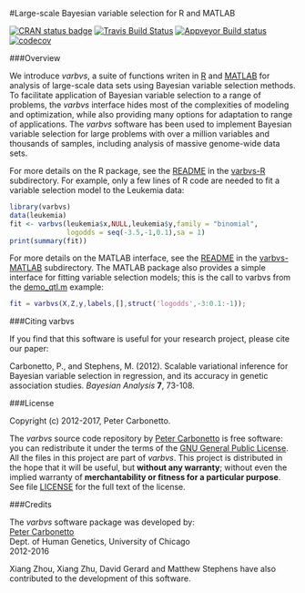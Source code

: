#Large-scale Bayesian variable selection for R and MATLAB

[![CRAN status badge](http://www.r-pkg.org/badges/version/varbvs)](http://cran.r-project.org/package=varbvs)
[![Travis Build Status](https://travis-ci.org/pcarbo/varbvs.svg?branch=master)](https://travis-ci.org/pcarbo/varbvs)
[![Appveyor Build status](https://ci.appveyor.com/api/projects/status/xqnqhsk5na3855nq?svg=true)](https://ci.appveyor.com/project/pcarbo/varbvs)
[![codecov](https://codecov.io/gh/pcarbo/varbvs/branch/master/graph/badge.svg)](https://codecov.io/gh/pcarbo/varbvs)

###Overview

We introduce *varbvs*, a suite of functions writen in
[R](http://www.r-project.org) and
[MATLAB](http://www.mathworks.com/products/matlab) for analysis of
large-scale data sets using Bayesian variable selection methods. To
facilitate application of Bayesian variable selection to a range of
problems, the *varbvs* interface hides most of the complexities of
modeling and optimization, while also providing many options for
adaptation to range of applications. The *varbvs* software has been
used to implement Bayesian variable selection for large problems with
over a million variables and thousands of samples, including analysis
of massive genome-wide data sets.

For more details on the R package, see the
[README](varbvs-R/README.md) in the [varbvs-R](varbvs-R)
subdirectory. For example, only a few lines of R code are needed to
fit a variable selection model to the Leukemia data:

```R
library(varbvs)
data(leukemia)
fit <- varbvs(leukemia$x,NULL,leukemia$y,family = "binomial",
              logodds = seq(-3.5,-1,0.1),sa = 1)
print(summary(fit))
```

For more details on the MATLAB interface, see the
[README](varbvs-MATLAB/README.md) in the
[varbvs-MATLAB](varbvs-MATLAB) subdirectory. The MATLAB package also
provides a simple interface for fitting variable selection models;
this is the call to varbvs from the
[demo_qtl.m](varbvs-MATLAB/demo_qtl.m) example:

```MATLAB
fit = varbvs(X,Z,y,labels,[],struct('logodds',-3:0.1:-1));
```

###Citing varbvs

If you find that this software is useful for your research project,
please cite our paper:

Carbonetto, P., and Stephens, M. (2012). Scalable variational
inference for Bayesian variable selection in regression, and its
accuracy in genetic association studies. *Bayesian Analysis* **7**,
73-108.

###License

Copyright (c) 2012-2017, Peter Carbonetto.

The *varbvs* source code repository by
[Peter Carbonetto](http://github.com/pcarbo) is free software: you can
redistribute it under the terms of the
[GNU General Public License](http://www.gnu.org/licenses/gpl.html). All
the files in this project are part of *varbvs*. This project is
distributed in the hope that it will be useful, but **without any
warranty**; without even the implied warranty of **merchantability or
fitness for a particular purpose**. See file [LICENSE](LICENSE) for
the full text of the license.

###Credits

The *varbvs* software package was developed by:<br>
[Peter Carbonetto](http://www.cs.ubc.ca/spider/pcarbo)<br>
Dept. of Human Genetics, University of Chicago<br>
2012-2016

Xiang Zhou, Xiang Zhu, David Gerard and Matthew Stephens have also
contributed to the development of this software.
